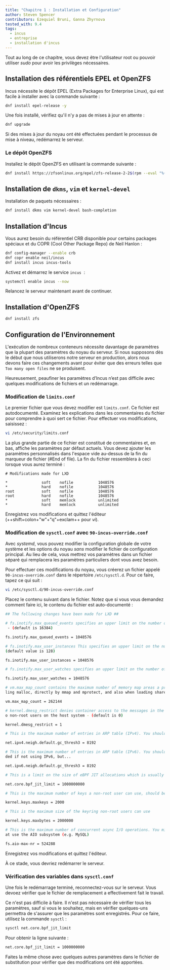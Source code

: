 ```yaml
---
title: "Chapitre 1 : Installation et Configuration"
author: Steven Spencer
contributors: Ezequiel Bruni, Ganna Zhyrnova
tested_with: 9.4
tags:
  - incus
  - entreprise
  - installation d'incus
---
```


Tout au long de ce chapitre, vous devez être l'utilisateur root ou pouvoir utiliser _sudo_ pour avoir les privilèges nécessaires.

## Installation des référentiels EPEL et OpenZFS

Incus nécessite le dépôt EPEL (Extra Packages for Enterprise Linux), qui est facile à installer avec la commande suivante :

```bash
dnf install epel-release -y
```

Une fois installé, vérifiez qu'il n'y a pas de mises à jour en attente :

```bash
dnf upgrade
```

Si des mises à jour du noyau ont été effectuées pendant le processus de mise à niveau, redémarrez le serveur.

### Le dépôt OpenZFS

Installez le dépôt OpenZFS en utilisant la commande suivante :

```bash
dnf install https://zfsonlinux.org/epel/zfs-release-2-2$(rpm --eval "%{dist}").noarch.rpm
```

## Installation de `dkms`, `vim` et `kernel-devel`

Installation de paquets nécessaires :

```bash
dnf install dkms vim kernel-devel bash-completion
```

## Installation d'Incus

Vous aurez besoin du référentiel CRB disponible pour certains packages spéciaux et du COPR (Cool Other Package Repo) de Neil Hanlon :

```bash
dnf config-manager --enable crb
dnf copr enable neil/incus
dnf install incus incus-tools
```

Activez et démarrez le service `incus`  :

```bash
systemctl enable incus --now
```

Relancez le serveur maintenant avant de continuer.

## Installation d'OpenZFS

```bash
dnf install zfs
```

## Configuration de l'Environnement

L'exécution de nombreux conteneurs nécessite davantage de paramètres que la plupart des paramètres du noyau du serveur. Si nous supposons dès le début que nous utiliserons notre serveur en production, alors nous devons faire ces changements avant pour éviter que des erreurs telles que `Too many open files` ne se produisent.

Heureusement, peaufiner les paramètres d’Incus n’est pas difficile avec quelques modifications de fichiers et un redémarrage.

### Modification de `limits.conf`

Le premier fichier que vous devez modifier est `limits.conf`. Ce fichier est autodocumenté. Examinez les explications dans les commentaires du fichier pour comprendre à quoi sert ce fichier. Pour effectuer vos modifications, saisissez :

```bash
vi /etc/security/limits.conf
```

La plus grande partie de ce fichier est constitué de commentaires et, en bas, affiche les paramètres par défaut actuels. Vous devez ajouter les paramètres personnalisés dans l'espace vide au-dessus de la fin du marqueur de fichier (#End of file). La fin du fichier ressemblera à ceci lorsque vous aurez terminé :

```text
# Modifications made for LXD

*               soft    nofile           1048576
*               hard    nofile           1048576
root            soft    nofile           1048576
root            hard    nofile           1048576
*               soft    memlock          unlimited
*               hard    memlock          unlimited
```

Enregistrez vos modifications et quittez l'éditeur (++shift+colon+"w"+"q"+exclam++ pour _vi_).

### Modification de `sysctl.conf` avec `90-incus-override.conf`

Avec _systemd_, vous pouvez modifier la configuration globale de votre système et les options du noyau _sans_ modifier le fichier de configuration principal. Au lieu de cela, vous mettrez vos paramètres dans un fichier séparé qui remplacera les paramètres particuliers dont vous avez besoin.

Pour effectuer ces modifications du noyau, vous créerez un fichier appelé `90-incus-override.conf` dans le répertoire `/etc/sysctl.d`. Pour ce faire, tapez ce qui suit :

```bash
vi /etc/sysctl.d/90-incus-override.conf
```

Placez le contenu suivant dans le fichier. Notez que si vous vous demandez comment faire ici, le contenu du fichier est auto-documenté :

```bash
## The following changes have been made for LXD ##

# fs.inotify.max_queued_events specifies an upper limit on the number of events that can be queued to the corresponding inotify instance
 - (default is 16384)

fs.inotify.max_queued_events = 1048576

# fs.inotify.max_user_instances This specifies an upper limit on the number of inotify instances that can be created per real user ID -
(default value is 128)

fs.inotify.max_user_instances = 1048576

# fs.inotify.max_user_watches specifies an upper limit on the number of watches that can be created per real user ID - (default is 8192)

fs.inotify.max_user_watches = 1048576

# vm.max_map_count contains the maximum number of memory map areas a process may have. Memory map areas are used as a side-effect of cal
ling malloc, directly by mmap and mprotect, and also when loading shared libraries - (default is 65530)

vm.max_map_count = 262144

# kernel.dmesg_restrict denies container access to the messages in the kernel ring buffer. Please note that this also will deny access t
o non-root users on the host system - (default is 0)

kernel.dmesg_restrict = 1

# This is the maximum number of entries in ARP table (IPv4). You should increase this if you create over 1024 containers.

net.ipv4.neigh.default.gc_thresh3 = 8192

# This is the maximum number of entries in ARP table (IPv6). You should increase this if you plan to create over 1024 containers.Not nee
ded if not using IPv6, but...

net.ipv6.neigh.default.gc_thresh3 = 8192

# This is a limit on the size of eBPF JIT allocations which is usually set to PAGE_SIZE * 40000. Set this to 1000000000 if you are running Rocky Linux 9.x

net.core.bpf_jit_limit = 1000000000

# This is the maximum number of keys a non-root user can use, should be higher than the number of containers

kernel.keys.maxkeys = 2000

# This is the maximum size of the keyring non-root users can use

kernel.keys.maxbytes = 2000000

# This is the maximum number of concurrent async I/O operations. You might need to increase it further if you have a lot of workloads th
at use the AIO subsystem (e.g. MySQL)

fs.aio-max-nr = 524288
```

Enregistrez vos modifications et quittez l'éditeur.

À ce stade, vous devriez redémarrer le serveur.

### Vérification des variables dans `sysctl.conf`

Une fois le redémarrage terminé, reconnectez-vous sur le serveur. Vous devoez vérifier que le fichier de remplacement a effectivement fait le travail.

Ce n'est pas difficile à faire. Il n'est pas nécessaire de vérifier tous les paramètres, sauf si vous le souhaitez, mais en vérifier quelques-uns permettra de s'assurer que les paramètres sont enregistrés. Pour ce faire, utilisez la commande `sysctl` :

```bash
sysctl net.core.bpf_jit_limit
```

Pour obtenir la ligne suivante :

```bash
net.core.bpf_jit_limit = 1000000000 
```

Faites la même chose avec quelques autres paramètres dans le fichier de substitution pour vérifier que des modifications ont été apportées.
